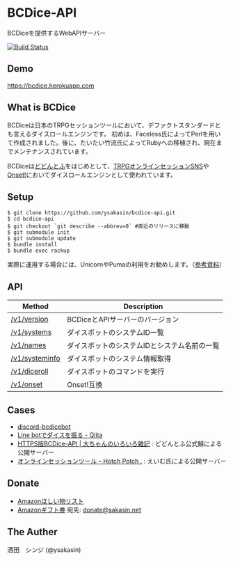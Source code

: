 # BCDice-API

BCDiceを提供するWebAPIサーバー

[![Build Status](https://travis-ci.org/ysakasin/bcdice-api.svg?branch=master)](https://travis-ci.org/ysakasin/bcdice-api)

## Demo

https://bcdice.herokuapp.com

## What is BCDice

BCDiceは日本のTRPGセッションツールにおいて、デファクトスタンダードとも言えるダイスロールエンジンです。
初めは、Faceless氏によってPerlを用いて作成されました。後に、たいたい竹流氏によってRubyへの移植され、現在までメンテナンスされています。

BCDiceは[どどんとふ](http://www.dodontof.com)をはじめとして、[TRPGオンラインセッションSNS](https://trpgsession.click)や[Onset!](https://github.com/kiridaruma/Onset)においてダイスロールエンジンとして使われています。

## Setup

```
$ git clone https://github.com/ysakasin/bcdice-api.git
$ cd bcdice-api
$ git checkout `git describe --abbrev=0` #直近のリリースに移動
$ git submodule init
$ git submodule update
$ bundle install
$ bundle exec rackup
```

実際に運用する場合には、UnicornやPumaの利用をお勧めします。（[参考資料](http://recipes.sinatrarb.com/p/deployment/nginx_proxied_to_unicorn)）

## API

Method                           | Description
-------------------------------- | -----
[/v1/version](/docs/api.md#version)   | BCDiceとAPIサーバーのバージョン
[/v1/systems](/docs/api.md#systems)   | ダイスボットのシステムID一覧
[/v1/names](/docs/api.md#names)       | ダイスボットのシステムIDとシステム名前の一覧
[/v1/systeminfo](/docs/api.md#systeminfo)   | ダイスボットのシステム情報取得
[/v1/diceroll](/docs/api.md#diceroll) | ダイスボットのコマンドを実行
[/v1/onset](/docs/api.md#onset)       | Onset!互換

## Cases

- [discord-bcdicebot](https://shunshun94.github.io/discord-bcdicebot/)
- [Line botでダイスを振る - Qiita](http://qiita.com/violet2525/items/85607f2cc466a76cca07)
- [HTTPS版BCDice-API | 大ちゃんのいろいろ雑記](https://www.taruki.com/wp/?p=6610) : どどんとふ公式鯖による公開サーバー
- [オンラインセッションツール – Hotch Potch .](https://aimsot.net/tool-info/) : えいむ氏による公開サーバー

## Donate

- [Amazonほしい物リスト](http://amzn.asia/gK5kW6A)
- [Amazonギフト券](https://www.amazon.co.jp/Amazonギフト券-Eメールタイプ/dp/BT00DHI8G) 宛先: donate@sakasin.net

## The Auther

酒田　シンジ (@ysakasin)
